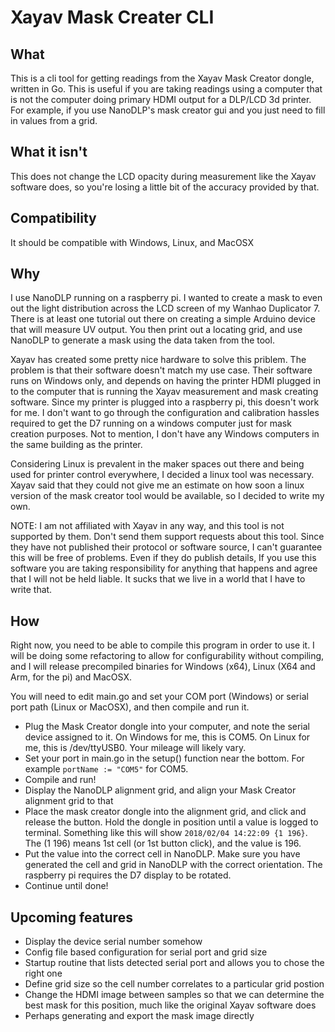 # Xayav Mask Creater CLI

## What
This is a cli tool for getting readings from the Xayav Mask Creator dongle, written in Go. This is useful if you are
taking readings using a computer that is not the computer doing primary HDMI output for a DLP/LCD 3d printer.
For example, if you use NanoDLP's mask creator gui and you just need to fill in values from a grid.

## What it isn't
This does not change the LCD opacity during measurement like the Xayav software does, so you're losing a little
bit of the accuracy provided by that.

## Compatibility
It should be compatible with Windows, Linux, and MacOSX

## Why
I use NanoDLP running on a raspberry pi. I wanted to create a mask to even out the light distribution across
the LCD screen of my Wanhao Duplicator 7. There is at least one tutorial out there on creating a simple
Arduino device that will measure UV output. You then print out a locating grid, and use NanoDLP to generate
a mask using the data taken from the tool.

Xayav has created some pretty nice hardware to solve this priblem. The problem is that their software
doesn't match my use case. Their software runs on Windows only, and depends on having the printer HDMI
plugged in to the computer that is running the Xayav measurement and mask creating software. Since my
printer is plugged into a raspberry pi, this doesn't work for me. I don't want to go through the configuration
and calibration hassles required to get the D7 running on a windows computer just for mask creation purposes.
Not to mention, I don't have any Windows computers in the same building as the printer.

Considering Linux is prevalent in the maker spaces out there and being used for printer control everywhere,
I decided a linux tool was necessary. Xayav said that they could not give me an estimate on how soon a linux
version of the mask creator tool would be available, so I decided to write my own.

NOTE: I am not affiliated with Xayav in any way, and this tool is not supported by them. Don't send them
support requests about this tool. Since they have not published their protocol or software source, I can't
guarantee this will be free of problems. Even if they do publish details, If you use this software you are
taking responsibility for anything that happens and agree that I will not be held liable. It sucks that
we live in a world that I have to write that.

## How
Right now, you need to be able to compile this program in order to use it. I will be doing some refactoring to
allow for configurability without compiling, and I will release precompiled binaries for Windows (x64), Linux (X64 and Arm, for the pi)
and MacOSX.

You will need to edit main.go and set your COM port (Windows) or serial port path (Linux or MacOSX), and then
 compile and run it.

- Plug the Mask Creator dongle into your computer, and note the serial device assigned to it. On Windows for me,
this is COM5. On Linux for me, this is /dev/ttyUSB0. Your mileage will likely vary.
- Set your port in main.go in the setup() function near the bottom. For example `portName := "COM5"` for COM5.
- Compile and run!
- Display the NanoDLP alignment grid, and align your Mask Creator alignment grid to that
- Place the mask creator dongle into the alignment grid, and click and release the button. Hold the dongle in
position until a value is logged to terminal. Something like this will show
``` 2018/02/04 14:22:09 {1 196} ```. The (1 196) means 1st cell (or 1st button click), and the value is 196.
- Put the value into the correct cell in NanoDLP. Make sure you have generated the cell and grid in NanoDLP with
the correct orientation. The raspberry pi requires the D7 display to be rotated.
- Continue until done!

## Upcoming features
- Display the device serial number somehow
- Config file based configuration for serial port and grid size
- Startup routine that lists detected serial port and allows you to chose the right one
- Define grid size so the cell number correlates to a particular grid postion
- Change the HDMI image between samples so that we can determine the best mask for this position, much like the
original Xayav software does
- Perhaps generating and export the mask image directly